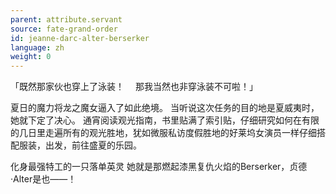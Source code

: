 ```yaml
---
parent: attribute.servant
source: fate-grand-order
id: jeanne-darc-alter-berserker
language: zh
weight: 0
---
```


「既然那家伙也穿上了泳装！
　那我当然也非穿泳装不可啦！」

夏日的魔力将龙之魔女逼入了如此绝境。
当听说这次任务的目的地是夏威夷时，她就下定了决心。
通宵阅读观光指南，书里贴满了索引贴，仔细研究如何在有限的几日里走遍所有的观光胜地，犹如微服私访度假胜地的好莱坞女演员一样仔细搭配服装，出发，前往盛夏的乐园。

化身最强特工的一只落单英灵
她就是那燃起漆黑复仇火焰的Berserker，贞德·Alter是也——！
